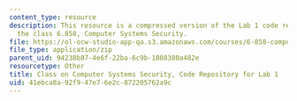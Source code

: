```yaml
---
content_type: resource
description: This resource is a compressed version of the Lab 1 code repository for
  the class 6.858, Computer Systems Security.
file: https://ol-ocw-studio-app-qa.s3.amazonaws.com/courses/6-858-computer-systems-security-fall-2014/41ebca8a92f947e76e2c872205762a9c_MIT6_858F14_lab1.zip
file_type: application/zip
parent_uid: 94238b87-4e6f-22ba-6c9b-1808380a482e
resourcetype: Other
title: Class on Computer Systems Security, Code Repository for Lab 1
uid: 41ebca8a-92f9-47e7-6e2c-872205762a9c
---
```

